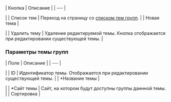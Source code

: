 | Кнопка | Описание |
| --- |

|
| Список тем | Переход на страницу со [списком тем групп](/user_help/service/socialnetwork/socnet_subject.php). |
| Новая тема |

|
| Удалить тему | Удаление редактируемой темы.   Кнопка отображается при редактировании существующей темы. |

### Параметры темы групп

| Поле | Описание |
| --- |

|
| ID | Идентификатор темы.   Отображается при редактировании существующей темы. |
| \*Название темы |

|
| \*Сайт темы | Сайт, на котором будут доступны группы даннной темы. |
| Сортировка |